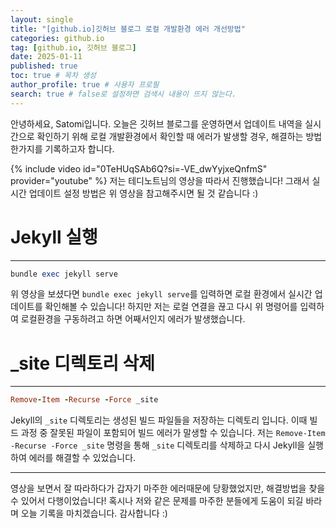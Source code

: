 ```yaml
---
layout: single
title: "[github.io]깃허브 블로그 로컬 개발환경 에러 개선방법"
categories: github.io
tag: [github.io, 깃허브 블로그]
date: 2025-01-11
published: true
toc: true # 목차 생성
author_profile: true # 사용자 프로필
search: true # false로 설정하면 검색시 내용이 뜨지 않는다.
---
```


안녕하세요, Satomi입니다.
오늘은 깃허브 블로그를 운영하면서 업데이트 내역을 실시간으로 확인하기 위해 로컬 개발환경에서 확인할 때 에러가 발생할 경우, 해결하는 방법 한가지를 기록하고자 합니다.

{% include video id="0TeHUqSAb6Q?si=-VE_dwYyjxeQnfmS" provider="youtube" %}
저는 테디노트님의 영상을 따라서 진행했습니다! 그래서 실시간 업데이트 설정 방법은 위 영상을 참고해주시면 될 것 같습니다 :)

# Jekyll 실행
***
```Ruby
bundle exec jekyll serve
```
위 영상을 보셨다면 ```bundle exec jekyll serve```를 입력하면 로컬 환경에서 실시간 업데이트를 확인해볼 수 있습니다! 하지만 저는 로컬 연결을 끊고 다시 위 명령어를 입력하여 로컬환경을 구동하려고 하면 어째서인지 에러가 발생했습니다.
# _site 디렉토리 삭제
***
```Ruby
Remove-Item -Recurse -Force _site
```
Jekyll의 ```_site``` 디렉토리는 생성된 빌드 파일들을 저장하는 디렉토리 입니다. 이때 빌드 과정 중 잘못된 파일이 포함되어 빌드 에러가 말생할 수 있습니다. 저는 ```Remove-Item -Recurse -Force _site``` 명령을 통해 ```_site``` 디렉토리를 삭제하고 다시 Jekyll을 실행하여 에러를 해결할 수 있었습니다.

   
***


영상을 보면서 잘 따라하다가 갑자기 마주한 에러때문에 당황했었지만, 해결방법을 찾을 수 있어서 다행이었습니다! 혹시나 저와 같은 문제를 마주한 분들에게 도움이 되길 바라며 오늘 기록을 마치겠습니다. 감사합니다 :)